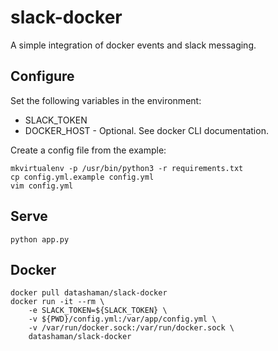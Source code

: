 # slack-docker

A simple integration of docker events and slack messaging.

## Configure

Set the following variables in the environment:

* SLACK_TOKEN 
* DOCKER_HOST - Optional. See docker CLI documentation.

Create a config file from the example:

```
mkvirtualenv -p /usr/bin/python3 -r requirements.txt
cp config.yml.example config.yml
vim config.yml
```

## Serve

```
python app.py
```

## Docker

```
docker pull datashaman/slack-docker
docker run -it --rm \
    -e SLACK_TOKEN=${SLACK_TOKEN} \
    -v ${PWD}/config.yml:/var/app/config.yml \
    -v /var/run/docker.sock:/var/run/docker.sock \
    datashaman/slack-docker
```
